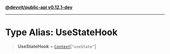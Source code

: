 [**@devvit/public-api v0.12.1-dev**](../README.md)

---

# Type Alias: UseStateHook

> **UseStateHook** = [`Context`](Context.md)\[`"useState"`\]
